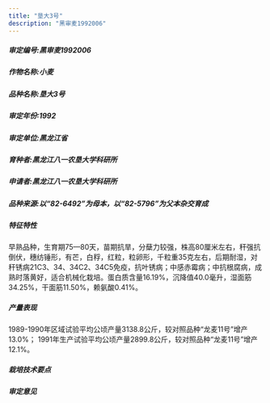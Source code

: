 ```yaml
---
title: "垦大3号"
description: "黑审麦1992006"
---
```

##### 审定编号:黑审麦1992006

##### 作物名称:小麦

##### 品种名称:垦大3号

##### 审定年份:1992

##### 审定单位:黑龙江省

##### 育种者:黑龙江八一农垦大学科研所

##### 申请者:黑龙江八一农垦大学科研所

##### 品种来源:以“82-6492”为母本，以“82-5796”为父本杂交育成

##### 特征特性
早熟品种，生育期75—80天，苗期抗旱，分蘖力较强，株高80厘米左右，秆强抗倒伏，穗纺锤形，有芒，白稃，红粒，粒卵形，千粒重35克左右，后期耐湿，对秆锈病21C3、34、34C2、34C5免疫，抗叶锈病；中感赤霉病；中抗根腐病，成熟时落黄好，适合机械化栽培。蛋白质含量16.19%，沉降值40.0毫升，湿面筋34.25%，干面筋11.50%，赖氨酸0.41%。

##### 产量表现
1989-1990年区域试验平均公顷产量3138.8公斤，较对照品种“龙麦11号”增产13.0%； 1991年生产试验平均公顷产量2899.8公斤，较对照品种“龙麦11号”增产12.1%。

##### 栽培技术要点


##### 审定意见

